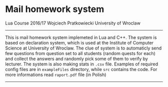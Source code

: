 Mail homework system
=======================

Lua Course 2016/17
Wojciech Pratkowiecki
University of Wroclaw

-----------------

This is mail homework system implemeted in Lua and C++. The system is based on declaration system, which is used at the Institute of Computer Science at University of Wroclaw. The clue of system is to automaticly send few questions from question set to all students (random quests for each) and collect the answers and randomly pick some of them to verify by lecturer. The system is also making stats in `.csv` file. Examples of required config files are in `exampleFiles` directory, while `src` contains the code. For more informations read `raport.pdf` file (in Polish)  

---------------

